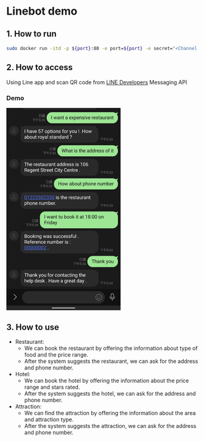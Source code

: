 # Linebot demo

## 1. How to run

```bash
sudo docker run -itd -p ${port}:80 -e port=${port} -e secret="<Channel secret>" -e access="<Channel access token>" --name demo --shm-size 32G --privileged --gpus all chin0880ee/cgi:line
```

## 2. How to access
Using Line app and scan QR code from [LINE Developers](https://developers.line.biz) Messaging API

### Demo

<img src="./line.jpg" width="300">


## 3. How to use
* Restaurant:
  * We can book the restaurant by offering the information about type of food and the price range.
  * After the system suggests the restaurant, we can ask for the address and phone number.
* Hotel:
  * We can book the hotel by offering the information about the price range and stars rated.
  * After the system suggests the hotel, we can ask for the address and phone number.
* Attraction:
  * We can find the attraction by offering the information about the area and attraction type.
  * After the system suggests the attraction, we can ask for the address and phone number.

